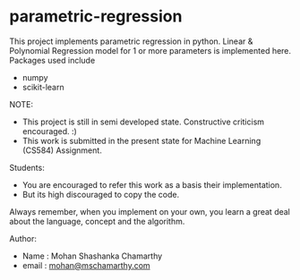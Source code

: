# parametric-regression
This project implements parametric regression in python. Linear & Polynomial Regression model for 1 or more parameters is implemented here.
Packages used include
* numpy
* scikit-learn

NOTE:
* This project is still in semi developed state. Constructive criticism encouraged. :)
* This work is submitted in the present state for Machine Learning (CS584) Assignment.

Students:
* You are encouraged to refer this work as a basis their implementation. 
* But its high discouraged to copy the code.

Always remember, when you implement on your own, you learn a great deal about the language, concept and the algorithm.

Author:
* Name  : Mohan Shashanka Chamarthy
* email : mohan@mschamarthy.com
